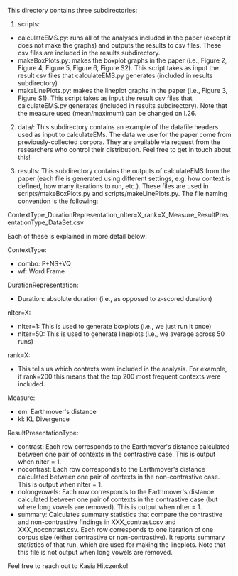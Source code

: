 This directory contains three subdirectories:

1. scripts: 

- calculateEMS.py: runs all of the analyses included in the paper (except it does not make the graphs) and outputs the results to csv files. These csv files are included in the results subdirectory.
- makeBoxPlots.py: makes the boxplot graphs in the paper (i.e., Figure 2, Figure 4, Figure 5, Figure 6, Figure S2). This script takes as input the result csv files that calculateEMS.py generates (included in results subdirectory)
- makeLinePlots.py: makes the lineplot graphs in the paper (i.e., Figure 3, Figure S1). This script takes as input the result csv files that calculateEMS.py generates (included in results subdirectory). Note that the measure used (mean/maximum) can be changed on l.26.

2. data/: This subdirectory contains an example of the datafile headers used as input to calculateEMs. The data we use for the paper come from previously-collected corpora. They are available via request from the researchers who control their distribution. Feel free to get in touch about this!

3. results: This subdirectory contains the outputs of calculateEMS from the paper (each file is generated using different settings, e.g. how context is defined, how many iterations to run, etc.). These files are used in scripts/makeBoxPlots.py and scripts/makeLinePlots.py. The file naming convention is the following:

ContextType_DurationRepresentation_nIter=X_rank=X_Measure_ResultPresentationType_DataSet.csv

Each of these is explained in more detail below:

ContextType:
- combo: P+NS+VQ
- wf: Word Frame

DurationRepresentation:
- Duration: absolute duration (i.e., as opposed to z-scored duration)

nIter=X:
- nIter=1: This is used to generate boxplots (i.e., we just run it once)
- nIter=50: This is used to generate lineplots (i.e., we average across 50 runs)

rank=X: 
- This tells us which contexts were included in the analysis. For example, if rank=200 this means that the top 200 most frequent contexts were included.

Measure:
- em: Earthmover's distance
- kl: KL Divergence

ResultPresentationType:
- contrast: Each row corresponds to the Earthmover's distance calculated between one pair of contexts in the contrastive case. This is output when nIter = 1.
- nocontrast: Each row corresponds to the Earthmover's distance calculated between one pair of contexts in the non-contrastive case. This is output when nIter = 1.
- nolongvowels: Each row corresponds to the Earthmover's distance calculated between one pair of contexts in the contrastive case (but where long vowels are removed). This is output when nIter = 1.
- summary: Calculates summary statistics that compare the contrastive and non-contrastive findings in XXX_contrast.csv and XXX_nocontrast.csv. Each row corresponds to one iteration of one corpus size (either contrastive or non-contrastive). It reports summary statistics of that run, which are used for making the lineplots. Note that this file is not output when long vowels are removed.

Feel free to reach out to Kasia Hitczenko!
